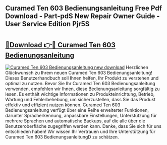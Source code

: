 ## Curamed Ten 603 Bedienungsanleitung Free Pdf Download - Part-pdS New Repair Owner Guide - User Service Edition Pjr5S

# <h2><a href="http://df08kww.blite.top/?on=Curamed+Ten+603+Bedienungsanleitung">🔗Download 👉🔴 Curamed Ten 603 Bedienungsanleitung</a></h2>

[![Curamed Ten 603 Bedienungsanleitung new download](https://i.imgur.com/lujVjoI.png)](http://df08kww.blite.top/?on=Curamed+Ten+603+Bedienungsanleitung)
Herzlichen Glückwunsch zu Ihrem neuen Curamed Ten 603 Bedienungsanleitung! Dieses Benutzerhandbuch soll Ihnen helfen, Ihr Produkt zu verstehen und optimal zu nutzen. Bevor Sie Ihr Curamed Ten 603 Bedienungsanleitung verwenden, empfehlen wir Ihnen, diese Bedienungsanleitung sorgfältig zu lesen. Es enthält wichtige Informationen zu Produkteinrichtung, Betrieb, Wartung und Fehlerbehebung, um sicherzustellen, dass Sie das Produkt effektiv und effizient nutzen können. Curamed Ten 603 Bedienungsanleitung verfügt über eine Reihe erweiterter Funktionen, darunter Spracherkennung, anpassbare Einstellungen, Unterstützung für mehrere Sprachen und automatische Backups, auf die alle über die Benutzeroberfläche zugegriffen werden kann. Danke, dass Sie sich für uns entschieden haben! Wir wissen Ihr Vertrauen und Ihre Unterstützung für Curamed Ten 603 BedienungsanleitungD zu schätzen.
